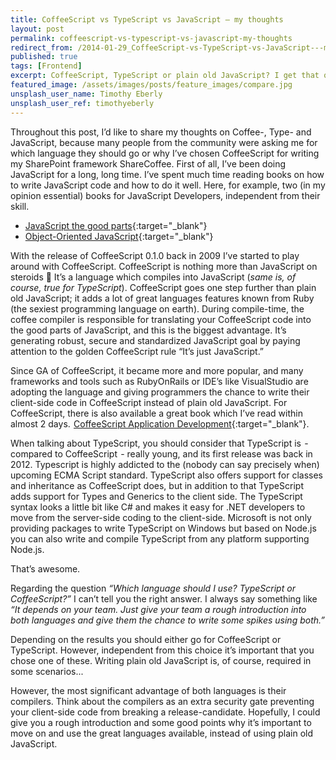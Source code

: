 ```yaml
---
title: CoffeeScript vs TypeScript vs JavaScript — my thoughts
layout: post
permalink: coffeescript-vs-typescript-vs-javascript-my-thoughts
redirect_from: /2014-01-29_CoffeeScript-vs-TypeScript-vs-JavaScript---my-thoughts-1678e566ea5f
published: true
tags: [Frontend]
excerpt: CoffeeScript, TypeScript or plain old JavaScript? I get that question many times from customers. Here are my thoughts...
featured_image: /assets/images/posts/feature_images/compare.jpg
unsplash_user_name: Timothy Eberly
unsplash_user_ref: timothyeberly
---
```


Throughout this post, I’d like to share my thoughts on Coffee-, Type- and JavaScript, because many people from the community were asking me for which language they should go or why I’ve chosen CoffeeScript for writing my SharePoint framework ShareCoffee. First of all, I’ve been doing JavaScript for a long, long time. I’ve spent much time reading books on how to write JavaScript code and how to do it well. Here, for example, two (in my opinion essential) books for JavaScript Developers, independent from their skill.

- [JavaScript the good parts](http://www.amazon.de/JavaScript-Good-Parts-ebook/dp/B0026OR2ZY/ref=sr_1_6?s=books-intl-de&ie=UTF8&qid=1391000834&sr=1-6&keywords=javascript){:target="_blank"}
- [Object-Oriented JavaScript](http://www.amazon.de/Object-Oriented-JavaScript-Stoyan-Stefanov-ebook/dp/B0057UNEJC/ref=sr_1_31?s=books-intl-de&ie=UTF8&qid=1391000865&sr=1-31&keywords=javascript+patterns){:target="_blank"}

With the release of CoffeeScript 0.1.0 back in 2009 I’ve started to play around with CoffeeScript. CoffeeScript is nothing more than JavaScript on steroids 🙂 It’s a language which compiles into JavaScript (*same is, of course, true for TypeScript*). CoffeeScript goes one step further than plain old JavaScript; it adds a lot of great languages features known from Ruby (the sexiest programming language on earth). During compile-time, the coffee compiler is responsible for translating your CoffeeScript code into the good parts of JavaScript, and this is the biggest advantage. It’s generating robust, secure and standardized JavaScript goal by paying attention to the golden CoffeeScript rule “It’s just JavaScript.” 

Since GA of CoffeeScript, it became more and more popular, and many frameworks and tools such as RubyOnRails or IDE’s like VisualStudio are adopting the language and giving programmers the chance to write their client-side code in CoffeeScript instead of plain old JavaScript. For CoffeeScript, there is also available a great book which I’ve read within almost 2 days.  [CoffeeScript Application Development](http://www.amazon.de/CoffeeScript-Application-Development-Ian-Young-ebook/dp/B00ESX13IS/ref=sr_1_5?s=books-intl-de&ie=UTF8&qid=1391000961&sr=1-5&keywords=coffeescript){:target="_blank"}.

When talking about TypeScript, you should consider that TypeScript is  -  compared to CoffeeScript  - really young, and its first release was back in 2012. Typescript is highly addicted to the (nobody can say precisely when) upcoming ECMA Script standard. TypeScript also offers support for classes and inheritance as CoffeeScript does, but in addition to that TypeScript adds support for Types and Generics to the client side. The TypeScript syntax looks a little bit like C# and makes it easy for .NET developers to move from the server-side coding to the client-side. Microsoft is not only providing packages to write TypeScript on Windows but based on Node.js you can also write and compile TypeScript from any platform supporting Node.js. 

That’s awesome.


Regarding the question *“Which language should I use? TypeScript or CoffeeScript?”* I can’t tell you the right answer. I always say something like *“It depends on your team. Just give your team a rough introduction into both languages and give them the chance to write some spikes using both.”* 

Depending on the results you should either go for CoffeeScript or TypeScript. However, independent from this choice it’s important that you chose one of these. Writing plain old JavaScript is, of course, required in some scenarios... 

However, the most significant advantage of both languages is their compilers. Think about the compilers as an extra security gate preventing your client-side code from breaking a release-candidate. Hopefully, I could give you a rough introduction and some good points why it’s important to move on and use the great languages available, instead of using plain old JavaScript.


